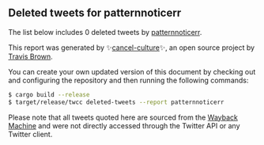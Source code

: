 ## Deleted tweets for patternnoticerr

The list below includes 0 deleted tweets by
[patternnoticerr](https://twitter.com/patternnoticerr).



This report was generated by ✨[cancel-culture](https://github.com/travisbrown/cancel-culture)✨,
an open source project by [Travis Brown](https://twitter.com/travisbrown).

You can create your own updated version of this document by checking out and configuring the
repository and then running the following commands:

```bash
$ cargo build --release
$ target/release/twcc deleted-tweets --report patternnoticerr
```

Please note that all tweets quoted here are sourced from the
[Wayback Machine](https://web.archive.org) and were not directly accessed through the Twitter API or
any Twitter client.

